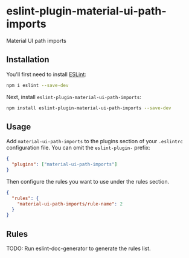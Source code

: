 # eslint-plugin-material-ui-path-imports

Material UI path imports

## Installation

You'll first need to install [ESLint](https://eslint.org/):

```sh
npm i eslint --save-dev
```

Next, install `eslint-plugin-material-ui-path-imports`:

```sh
npm install eslint-plugin-material-ui-path-imports --save-dev
```

## Usage

Add `material-ui-path-imports` to the plugins section of your `.eslintrc` configuration file. You can omit the `eslint-plugin-` prefix:

```json
{
  "plugins": ["material-ui-path-imports"]
}
```

Then configure the rules you want to use under the rules section.

```json
{
  "rules": {
    "material-ui-path-imports/rule-name": 2
  }
}
```

## Rules

<!-- begin auto-generated rules list -->

TODO: Run eslint-doc-generator to generate the rules list.

<!-- end auto-generated rules list -->
